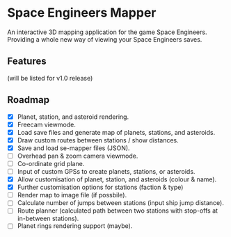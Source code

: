 # Space Engineers Mapper
An interactive 3D mapping application for the game Space Engineers. Providing a whole new way of viewing your Space Engineers saves.

## Features
(will be listed for v1.0 release)

## Roadmap
- [x] Planet, station, and asteroid rendering.
- [x] Freecam viewmode.
- [x] Load save files and generate map of planets, stations, and asteroids.
- [x] Draw custom routes between stations / show distances.
- [x] Save and load se-mapper files (JSON).
- [ ] Overhead pan & zoom camera viewmode.
- [ ] Co-ordinate grid plane.
- [ ] Input of custom GPSs to create planets, stations, or asteroids.
- [x] Allow customisation of planet, station, and asteroids (colour & name).
- [x] Further customisation options for stations (faction & type)
- [ ] Render map to image file (if possbile).
- [ ] Calculate number of jumps between stations (input ship jump distance).
- [ ] Route planner (calculated path between two stations with stop-offs at in-between stations).
- [ ] Planet rings rendering support (maybe).
